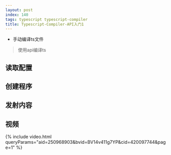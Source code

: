 ```yaml
---
layout: post
index: 140
tags: typescript typescript-compiler
title: Typescript-Compiler-API入门1
---
```

- 手动编译ts文件
> 使用api编译ts

## 读取配置

## 创建程序

## 发射内容

## 视频
{% include video.html queryParams="aid=250968903&bvid=BV14v411g7YP&cid=420097744&page=1" %}
